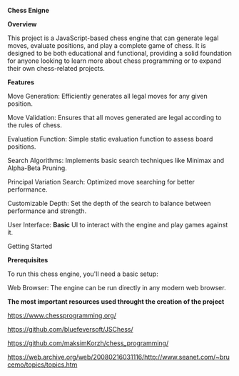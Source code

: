 **Chess Enigne**

**Overview**

This project is a JavaScript-based chess engine that can generate legal moves, evaluate positions, and play a complete game of chess. It is designed to be both educational and functional, providing a solid foundation for anyone looking to learn more about chess programming or to expand their own chess-related projects.

**Features**

Move Generation: Efficiently generates all legal moves for any given position.

Move Validation: Ensures that all moves generated are legal according to the rules of chess.

Evaluation Function: Simple static evaluation function to assess board positions.

Search Algorithms: Implements basic search techniques like Minimax and Alpha-Beta Pruning.

Principal Variation Search: Optimized move searching for better performance.

Customizable Depth: Set the depth of the search to balance between performance and strength.

User Interface: **Basic** UI to interact with the engine and play games against it.

Getting Started

**Prerequisites**

To run this chess engine, you'll need a basic setup:

Web Browser: The engine can be run directly in any modern web browser.

**The most important resources used throught the creation of the project**

https://www.chessprogramming.org/

https://github.com/bluefeversoft/JSChess/

https://github.com/maksimKorzh/chess_programming/

https://web.archive.org/web/20080216031116/http://www.seanet.com/~brucemo/topics/topics.htm
